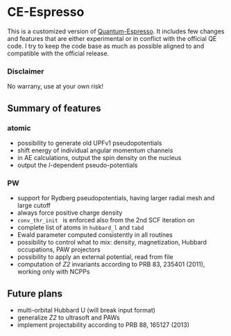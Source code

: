 # CE-Espresso

This is a customized version of [Quantum-Espresso](https://www.quantum-espresso.org). It includes few changes and features that are either experimental or in conflict with the official QE code.
I try to keep the code base as much as possible aligned to and compatible with the official release.

### Disclaimer
No warrany, use at your own risk!


## Summary of features
### atomic

* possibility to generate old UPFv1 pseudopotentials
* shift energy of individual angular momentum channels
* in AE calculations, output the spin density on the nucleus
* output the _l_-dependent pseudo-potentials

### PW

* support for Rydberg pseudopotentials, having larger radial mesh and large cutoff
* always force positive charge density
* `conv_thr_init ` is enforced also from the 2nd SCF iteration on
* complete list of atoms in `hubbard_l` and `tabd`
* Ewald parameter computed consistently in all routines
* possibility to control what to mix: density, magnetization, Hubbard occupations, PAW projectors
* possibility to apply an external potential, read from file
* computation of _Z2_ invariants according to PRB 83, 235401 (2011), working only with NCPPs


## Future plans
* multi-orbital Hubbard U (will break input format)
* generalize _Z2_ to ultrasoft and PAWs
* implement projectability according to PRB 88, 165127 (2013)




